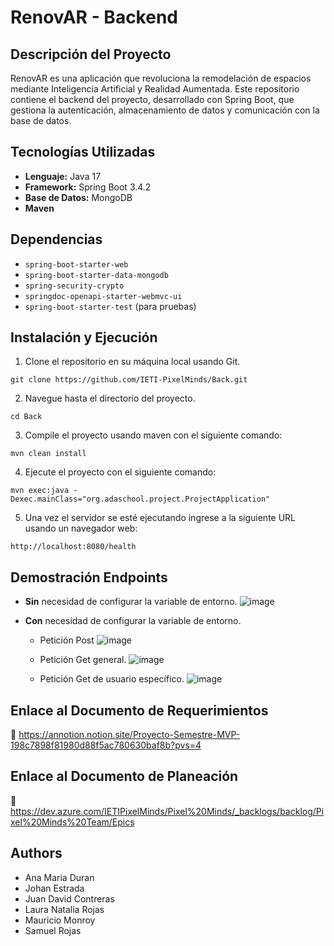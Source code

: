 # RenovAR - Backend

## Descripción del Proyecto
RenovAR es una aplicación que revoluciona la remodelación de espacios mediante Inteligencia Artificial y Realidad Aumentada. Este repositorio contiene el backend del proyecto, desarrollado con Spring Boot, que gestiona la autenticación, almacenamiento de datos y comunicación con la base de datos.

## Tecnologías Utilizadas
- **Lenguaje:** Java 17  
- **Framework:** Spring Boot 3.4.2  
- **Base de Datos:** MongoDB
- **Maven** 

## Dependencias
- `spring-boot-starter-web`  
- `spring-boot-starter-data-mongodb`  
- `spring-security-crypto`  
- `springdoc-openapi-starter-webmvc-ui`  
- `spring-boot-starter-test` (para pruebas)  

## Instalación y Ejecución

1. Clone el repositorio en su máquina local usando Git.

```
git clone https://github.com/IETI-PixelMinds/Back.git
```

2. Navegue hasta el directorio del proyecto.

```
cd Back
```

3. Compile el proyecto usando maven con el siguiente comando:

```
mvn clean install
```

4. Ejecute el proyecto con el siguiente comando:

```
mvn exec:java -Dexec.mainClass="org.adaschool.project.ProjectApplication"
```

5. Una vez el servidor se esté ejecutando ingrese a la siguiente URL usando un navegador web:

```
http://localhost:8080/health
```

## Demostración Endpoints

- **Sin** necesidad de configurar la variable de entorno.
![image](https://github.com/user-attachments/assets/e0f8ef96-6b97-4a10-8844-6edc61f72f81)

- **Con** necesidad de configurar la variable de entorno.
    - Petición Post
![image](https://github.com/user-attachments/assets/f13f9440-058d-43b7-a344-f0cf486f88ba)

    - Petición Get general.
![image](https://github.com/user-attachments/assets/d8f07ccc-a02a-4c44-a524-c8e065707753)

    - Petición Get de usuario específico.
![image](https://github.com/user-attachments/assets/bb545bcc-3675-4e53-8248-47f2f610ffdf)

## Enlace al Documento de Requerimientos
📌 https://annotion.notion.site/Proyecto-Semestre-MVP-198c7898f81980d88f5ac780630baf8b?pvs=4

## Enlace al Documento de Planeación
📌 https://dev.azure.com/IETIPixelMinds/Pixel%20Minds/_backlogs/backlog/Pixel%20Minds%20Team/Epics

## Authors
- Ana Maria Duran
- Johan Estrada
- Juan David Contreras
- Laura Natalia Rojas
- Mauricio Monroy
- Samuel Rojas
